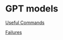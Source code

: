 # GPT models

[Useful Commands](GPT%20models%20927375e848ef4e22b160a9599f319af5/Useful%20Commands%20a4dc3914a0fa45e2bdd16e1efb5a3f66.md)

[Failures](GPT%20models%20927375e848ef4e22b160a9599f319af5/Failures%20a0e9fb20cd944c758b975221e7976553.md)